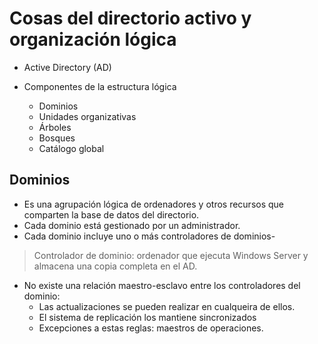 # Cosas del directorio activo y organización lógica

*	Active Directory (AD)

*	Componentes de la estructura lógica
	*	Dominios
	*	Unidades organizativas
	*	Árboles
	*	Bosques
	*	Catálogo global

## Dominios

*	Es una agrupación lógica de ordenadores y otros recursos que comparten la base de datos del directorio.
*	Cada dominio está gestionado por un administrador.
*	Cada dominio incluye uno o más controladores de dominios-

>Controlador de dominio: ordenador que ejecuta Windows Server y almacena una copia completa en el AD.

*	No existe una relación maestro-esclavo entre los controladores del dominio:
	*	Las actualizaciones se pueden realizar en cualqueira de ellos.
	*	El sistema de replicación los mantiene sincronizados
	*	Excepciones a estas reglas: maestros de operaciones.


